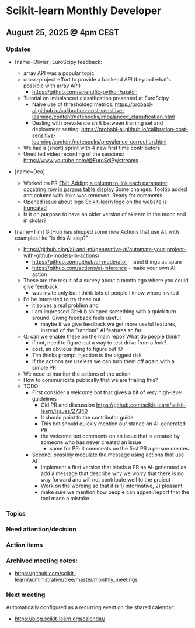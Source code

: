 # Scikit-learn Monthly Developer

## August 25, 2025 @ 4pm CEST

### Updates

- [name=Olivier] EuroScipy feedback:
    - array API was a popular topic
    - cross-project effort to provide a backend API (beyond what's possible with array API)
        - https://github.com/scientific-python/spatch
    - Tutorial on imbalanced classification presented at EuroScipy
        - Naive use of thresholded metrics: https://probabl-ai.github.io/calibration-cost-sensitive-learning/content/notebooks/imbalanced_classification.html
        - Dealing with prevalence shift between training set and deployment setting: https://probabl-ai.github.io/calibration-cost-sensitive-learning/content/notebooks/prevalence_correction.html
    - We had a (short) sprint with 4 new first time contributors
    - Unedited video recording of the sessions: https://www.youtube.com/@EuroSciPy/streams

- [name=Dea]
    - Worked on PR [ENH Adding a column to link each parameter docstring row in params table display](https://github.com/scikit-learn/scikit-learn/pull/31564) Some changes: Tooltip added and column with links was removed. Ready for comments.
    - Opened issue about logo [Scikit-learn logo on the website is truncated](https://github.com/scikit-learn/scikit-learn/issues/32011)
    - Is it on purpose to have an older version of sklearn in the mooc and in skolar?

- [name=Tim] GitHub has shipped some new Actions that use AI, with examples like "is this AI slop?"
    - https://github.blog/ai-and-ml/generative-ai/automate-your-project-with-github-models-in-actions/
        - https://github.com/github/ai-moderator - label things as spam
        - https://github.com/actions/ai-inference - make your own AI action
    - These are the result of a survey about a month ago where you could give feedback
        - was invite only but I think lots of people I know where invited
    - I'd be interested to try these out
        - it solves a real problem and
        - I am impressed GitHub shipped something with a quick turn around. Giving feedback feels useful
          - maybe if we give feedback we get more useful features, instead of the "random" AI features so far
    - Q: can we enable these on the main repo? What do people think?
        - if not, need to figure out a way to test drive from a fork?
        - cost, an obvious thing to figure out :D
        - Tim thinks prompt injection is the biggest risk
        - If the actions are useless we can turn them off again with a simple PR
    - We need to monitor the actions of the action
    - How to communicate publically that we are trialing this?
    - TODO:
        - First consider a welcome bot that gives a bit of very high-level guidelines
            - Old PR and discussion https://github.com/scikit-learn/scikit-learn/issues/27340
            - It should point to the contributor guide
            - This bot should quickly mention our stance on AI-generated PR
            - the welcome bot comments on an issue that is created by someone who has never created an issue
                - same for PR: it comments on the first PR a person creates
        - Second, possibly modulate the message using actions that use AI
            - Implement a first version that labels a PR as AI-generated as add a message that describe why we worry that there is no way forward and will not contribute well to the project
            - Work on the wording so that it is 1) informative, 2) pleasant
            - make sure we mention how people can appeal/report that the tool made a mistake


### Topics

### Need attention/decision

### Action items

### Archived meeting notes:

- https://github.com/scikit-learn/administrative/tree/master/monthly_meetings

### Next meeting

Automatically configured as a recurring event on the shared calendar:

- https://blog.scikit-learn.org/calendar/
